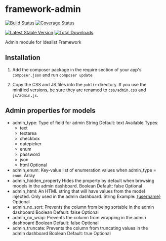 framework-admin
===============

[![Build Status](https://travis-ci.org/idealistsoft/framework-admin.png?branch=master)](https://travis-ci.org/idealistsoft/framework-admin) [![Coverage Status](https://coveralls.io/repos/idealistsoft/framework-admin/badge.png)](https://coveralls.io/r/idealistsoft/framework-admin)

[![Latest Stable Version](https://poser.pugx.org/idealistsoft/framework-admin/v/stable.png)](https://packagist.org/packages/idealistsoft/framework-admin)
[![Total Downloads](https://poser.pugx.org/idealistsoft/framework-admin/downloads.png)](https://packagist.org/packages/idealistsoft/framework-admin)

Admin module for Idealist Framework

## Installation

1. Add the composer package in the require section of your app's `composer.json` and run `composer update`

2. Copy the CSS and JS files into the `public` directory. If you use the minified versions, be sure they are renamed to `css/admin.css` and `js/admin.js`.

## Admin properties for models
	
- admin_type:
	Type of field for admin
	String
	Default: text
	Available Types:
	- text
	- textarea
	- checkbox
	- datepicker
	- enum
	- password
	- json
	- html
	Optional
- admin_enum:
	Key-value list of enumeration values when admin_type = `enum`.
	Array
- admin_hidden_property
	Hides the property by default when browsing models in the admin dashboard.
	Boolean
	Default: false
	Optional
- admin_html:
	An HTML string that will have values from the model injected. Only used in the admin dashboard.
	String
	Example: <a href="/users/profile/{uid}">{username}</a>
	Optional
- admin_no_sort:
	Prevents the column from being sortable in the admin dashboard
	Boolean
	Default: false
	Optional
- admin_no_wrap:
	Prevents the column from wrapping in the admin dashboard
	Boolean
	Default: false
	Optional
- admin_truncate:
	Prevents the column from truncating values in the admin dashboard
	Boolean
	Default: true
	Optional